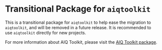 <!--
SPDX-FileCopyrightText: Copyright (c) 2025, NVIDIA CORPORATION & AFFILIATES. All rights reserved.
SPDX-License-Identifier: Apache-2.0

Licensed under the Apache License, Version 2.0 (the "License");
you may not use this file except in compliance with the License.
You may obtain a copy of the License at

http://www.apache.org/licenses/LICENSE-2.0

Unless required by applicable law or agreed to in writing, software
distributed under the License is distributed on an "AS IS" BASIS,
WITHOUT WARRANTIES OR CONDITIONS OF ANY KIND, either express or implied.
See the License for the specific language governing permissions and
limitations under the License.
-->

# Transitional Package for `aiqtoolkit`
This is a transitional package for `aiqtoolkit` to help ease the migration to `aiqtoolkit`, and will be removed in a future release. It is recommended to use `aiqtoolkit` directly for new projects.

For more information about AIQ Toolkit, please visit the [AIQ Toolkit package](https://pypi.org/project/aiqtoolkit/).
